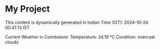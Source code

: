 # My Project

This content is dynamically generated in Indian Time (IST): 2024-10-24 00:41:13 IST


Current Weather in Coimbatore:
Temperature: 24.19 °C
Condition: overcast clouds
